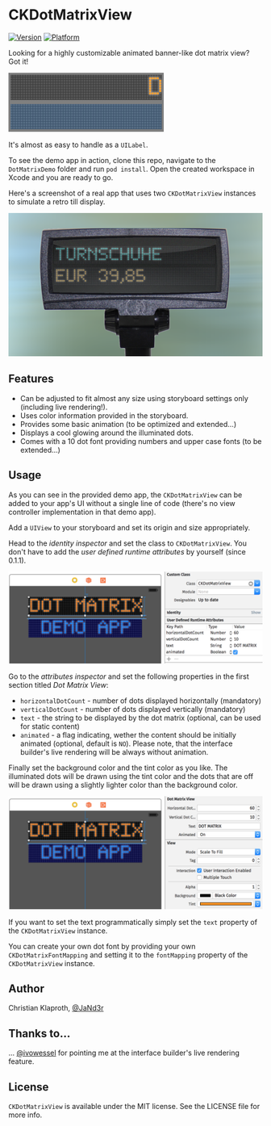 CKDotMatrixView
===============

[![Version](https://cocoapod-badges.herokuapp.com/v/CKDotMatrixView/badge.png)](http://cocoadocs.org/docsets/CKDotMatrixView)
[![Platform](https://cocoapod-badges.herokuapp.com/p/CKDotMatrixView/badge.png)](http://cocoadocs.org/docsets/CKDotMatrixView)

Looking for a highly customizable animated banner-like dot matrix view? Got it!

![](DotMatrixDemo1.gif)

It's almost as easy to handle as a `UILabel`.

To see the demo app in action, clone this repo, navigate to the `DotMatrixDemo` folder and run `pod install`. Open the created workspace in Xcode and you are ready to go.

Here's a screenshot of a real app that uses two `CKDotMatrixView` instances to simulate a retro till display.

![](dotmatrix_example.png)

## Features

* Can be adjusted to fit almost any size using storyboard settings only (including live rendering!).
* Uses color information provided in the storyboard.
* Provides some basic animation (to be optimized and extended...)
* Displays a cool glowing around the illuminated dots.
* Comes with a 10 dot font providing numbers and upper case fonts (to be extended...) 

## Usage

As you can see in the provided demo app, the `CKDotMatrixView` can be added to your app's UI without a single line of code (there's no view controller implementation in that demo app).

Add a `UIView` to your storyboard and set its origin and size appropriately.

Head to the _identity inspector_ and set the class to `CKDotMatrixView`. You don't have to add the _user defined runtime attributes_ by yourself (since 0.1.1).

![](CKDotMatrixView_Storyboard1.png)

Go to the _attributes inspector_ and set the following properties in the first section titled _Dot Matrix View_:
* `horizontalDotCount` - number of dots displayed horizontally (mandatory)
* `verticalDotCount` - number of dots displayed vertically (mandatory)
* `text` - the string to be displayed by the dot matrix (optional, can be used for static content)
* `animated` - a flag indicating, wether the content should be initially animated (optional, default is `NO`). Please note, that the interface builder's live rendering will be always without animation.

Finally set the background color and the tint color as you like. The illuminated dots will be drawn using the tint color and the dots that are off will be drawn using a slightly lighter color than the background color.

![](CKDotMatrixView_Storyboard2.png)

If you want to set the text programmatically simply set the `text` property of the `CKDotMatrixView` instance.

You can create your own dot font by providing your own `CKDotMatrixFontMapping` and setting it to the `fontMapping` property of the `CKDotMatrixView` instance.

## Author

Christian Klaproth, [@JaNd3r](http://twitter.com/JaNd3r)

## Thanks to...

... [@ivowessel](http://twitter.com/ivowessel) for pointing me at the interface builder's live rendering feature.

## License

`CKDotMatrixView` is available under the MIT license. See the LICENSE file for more info.

